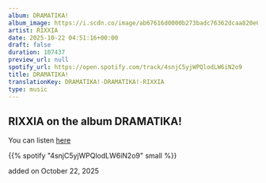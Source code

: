 ```yaml
---
album: DRAMATIKA!
album_image: https://i.scdn.co/image/ab67616d0000b273badc76362dcaa820e0818e82
artist: RIXXIA
date: 2025-10-22 04:51:16+00:00
draft: false
duration: 107437
preview_url: null
spotify_url: https://open.spotify.com/track/4snjC5yjWPQlodLW6iN2o9
title: DRAMATIKA!
translationKey: DRAMATIKA!-DRAMATIKA!-RIXXIA
type: music
---
```



## RIXXIA on the album DRAMATIKA!

You can listen [here](https://open.spotify.com/track/4snjC5yjWPQlodLW6iN2o9)

{{% spotify "4snjC5yjWPQlodLW6iN2o9" small %}}

added on October 22, 2025